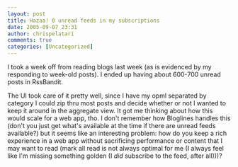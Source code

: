 ```yaml
---
layout: post
title: Hazaa! 0 unread feeds in my subscriptions
date: 2005-09-07 23:31
author: chrispelatari
comments: true
categories: [Uncategorized]
---
```


<p>I took a week off from reading blogs last week (as is evidenced by my 
responding to week-old posts). I ended up having about 600-700 unread posts in 
RssBandit.</p>
<p>The UI took care of it pretty well, since I have my opml separated by 
category I could zip thru most posts and decide whether or not I wanted to keep 
it around in the aggregate view. It got me thinking about how this would scale 
for a web app, tho. I don't remember how Bloglines handles this (don't you just 
get what's available at the time if there are unread feeds available?) but it 
seems like an interesting problem: how do you keep a rich experience in a web 
app without sacrificing performance or content that I may want to read (mark all 
read is not always optimal for me (I always feel like I'm missing something 
golden (I <em>did</em> subscribe to the feed, after all)))?</p>
